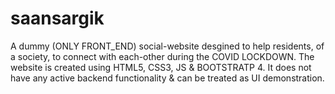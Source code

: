 # saansargik
A dummy (ONLY FRONT_END) social-website desgined to help residents, of a society, to connect with each-other during the COVID LOCKDOWN.
The website is created using HTML5, CSS3, JS & BOOTSTRATP 4. It does not have any active backend functionality & can be treated as UI
demonstration. 
